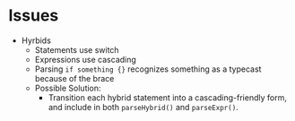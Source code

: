 # Issues
- Hyrbids
    - Statements use switch
    - Expressions use cascading
    - Parsing `if something {}` recognizes something as a typecast because of the brace
    - Possible Solution:
        - Transition each hybrid statement into a cascading-friendly form, and include in both `parseHybrid()` and `parseExpr()`.